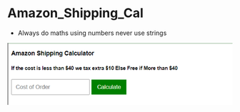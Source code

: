 # Amazon_Shipping_Cal
- Always do maths using numbers never use strings
 <img src="./images/ShippingCalculation.png" alt="Amazon_shipping_calc">
